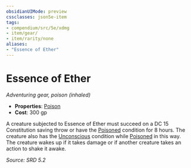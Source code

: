 ```yaml
---
obsidianUIMode: preview
cssclasses: json5e-item
tags:
- compendium/src/5e/xdmg
- item/gear/
- item/rarity/none
aliases: 
- "Essence of Ether"
---
```

# Essence of Ether
*Adventuring gear, poison (inhaled)*  

- **Properties**: [Poison](rules/item-properties.md#Poison)
- **Cost**: 300 gp

A creature subjected to Essence of Ether must succeed on a DC 15 Constitution saving throw or have the [Poisoned](rules/conditions.md#Poisoned) condition for 8 hours. The creature also has the [Unconscious](rules/conditions.md#Unconscious) condition while [Poisoned](rules/conditions.md#Poisoned) in this way. The creature wakes up if it takes damage or if another creature takes an action to shake it awake.

*Source: SRD 5.2*